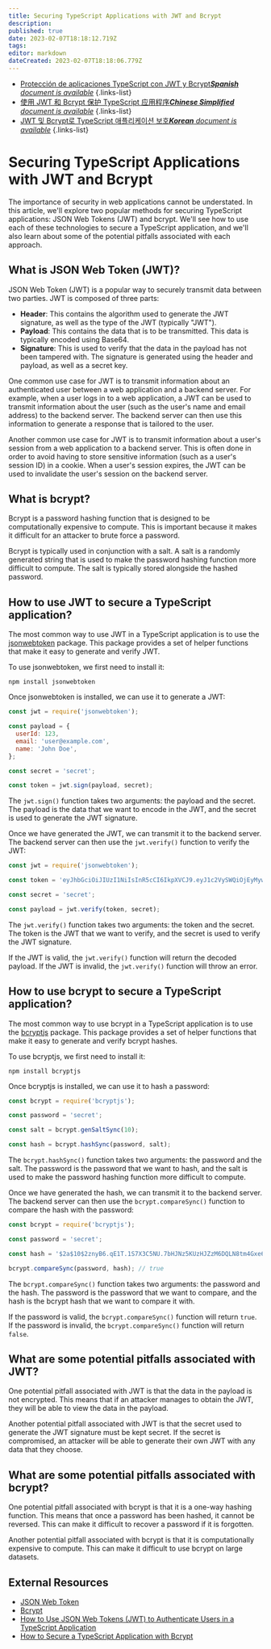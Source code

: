 ```yaml
---
title: Securing TypeScript Applications with JWT and Bcrypt
description: 
published: true
date: 2023-02-07T18:18:12.719Z
tags: 
editor: markdown
dateCreated: 2023-02-07T18:18:06.779Z
---
```


- [Protección de aplicaciones TypeScript con JWT y Bcrypt***Spanish** document is available*](/es/Knowledge-base/TypeScript/securing-typescript-applications-with-jwt-and-bcrypt)
{.links-list}
- [使用 JWT 和 Bcrypt 保护 TypeScript 应用程序***Chinese Simplified** document is available*](/zh/Knowledge-base/TypeScript/securing-typescript-applications-with-jwt-and-bcrypt)
{.links-list}
- [JWT 및 Bcrypt로 TypeScript 애플리케이션 보호***Korean** document is available*](/ko/Knowledge-base/TypeScript/securing-typescript-applications-with-jwt-and-bcrypt)
{.links-list}


# Securing TypeScript Applications with JWT and Bcrypt

The importance of security in web applications cannot be understated. In this article, we'll explore two popular methods for securing TypeScript applications: JSON Web Tokens (JWT) and bcrypt. We'll see how to use each of these technologies to secure a TypeScript application, and we'll also learn about some of the potential pitfalls associated with each approach.

## What is JSON Web Token (JWT)?

JSON Web Token (JWT) is a popular way to securely transmit data between two parties. JWT is composed of three parts:

- **Header**: This contains the algorithm used to generate the JWT signature, as well as the type of the JWT (typically "JWT").
- **Payload**: This contains the data that is to be transmitted. This data is typically encoded using Base64.
- **Signature**: This is used to verify that the data in the payload has not been tampered with. The signature is generated using the header and payload, as well as a secret key.

One common use case for JWT is to transmit information about an authenticated user between a web application and a backend server. For example, when a user logs in to a web application, a JWT can be used to transmit information about the user (such as the user's name and email address) to the backend server. The backend server can then use this information to generate a response that is tailored to the user.

Another common use case for JWT is to transmit information about a user's session from a web application to a backend server. This is often done in order to avoid having to store sensitive information (such as a user's session ID) in a cookie. When a user's session expires, the JWT can be used to invalidate the user's session on the backend server.

## What is bcrypt?

Bcrypt is a password hashing function that is designed to be computationally expensive to compute. This is important because it makes it difficult for an attacker to brute force a password.

Bcrypt is typically used in conjunction with a salt. A salt is a randomly generated string that is used to make the password hashing function more difficult to compute. The salt is typically stored alongside the hashed password.

## How to use JWT to secure a TypeScript application?

The most common way to use JWT in a TypeScript application is to use the [jsonwebtoken](https://www.npmjs.com/package/jsonwebtoken) package. This package provides a set of helper functions that make it easy to generate and verify JWT.

To use jsonwebtoken, we first need to install it:

```
npm install jsonwebtoken
```

Once jsonwebtoken is installed, we can use it to generate a JWT:

```javascript
const jwt = require('jsonwebtoken');

const payload = {
  userId: 123,
  email: 'user@example.com',
  name: 'John Doe',
};

const secret = 'secret';

const token = jwt.sign(payload, secret);
```

The `jwt.sign()` function takes two arguments: the payload and the secret. The payload is the data that we want to encode in the JWT, and the secret is used to generate the JWT signature.

Once we have generated the JWT, we can transmit it to the backend server. The backend server can then use the `jwt.verify()` function to verify the JWT:

```javascript
const jwt = require('jsonwebtoken');

const token = 'eyJhbGciOiJIUzI1NiIsInR5cCI6IkpXVCJ9.eyJ1c2VySWQiOjEyMywiZW1haWwiOiJ1c2VyQGV4YW1wbGUuY29tIiwibmFtZSI6IkpvaG4gRG9lIn0.S30gaSmqhzPZU6mxPiwm53cH-j2dhYfBYuYTR3LsyiE';

const secret = 'secret';

const payload = jwt.verify(token, secret);
```

The `jwt.verify()` function takes two arguments: the token and the secret. The token is the JWT that we want to verify, and the secret is used to verify the JWT signature.

If the JWT is valid, the `jwt.verify()` function will return the decoded payload. If the JWT is invalid, the `jwt.verify()` function will throw an error.

## How to use bcrypt to secure a TypeScript application?

The most common way to use bcrypt in a TypeScript application is to use the [bcryptjs](https://www.npmjs.com/package/bcryptjs) package. This package provides a set of helper functions that make it easy to generate and verify bcrypt hashes.

To use bcryptjs, we first need to install it:

```
npm install bcryptjs
```

Once bcryptjs is installed, we can use it to hash a password:

```javascript
const bcrypt = require('bcryptjs');

const password = 'secret';

const salt = bcrypt.genSaltSync(10);

const hash = bcrypt.hashSync(password, salt);
```

The `bcrypt.hashSync()` function takes two arguments: the password and the salt. The password is the password that we want to hash, and the salt is used to make the password hashing function more difficult to compute.

Once we have generated the hash, we can transmit it to the backend server. The backend server can then use the `bcrypt.compareSync()` function to compare the hash with the password:

```javascript
const bcrypt = require('bcryptjs');

const password = 'secret';

const hash = '$2a$10$2znyB6.qE1T.1S7X3C5NU.7bHJNz5KUzHJZzM6DQLN8tm4Gxe6Ay';

bcrypt.compareSync(password, hash); // true
```

The `bcrypt.compareSync()` function takes two arguments: the password and the hash. The password is the password that we want to compare, and the hash is the bcrypt hash that we want to compare it with.

If the password is valid, the `bcrypt.compareSync()` function will return `true`. If the password is invalid, the `bcrypt.compareSync()` function will return `false`.

## What are some potential pitfalls associated with JWT?

One potential pitfall associated with JWT is that the data in the payload is not encrypted. This means that if an attacker manages to obtain the JWT, they will be able to view the data in the payload.

Another potential pitfall associated with JWT is that the secret used to generate the JWT signature must be kept secret. If the secret is compromised, an attacker will be able to generate their own JWT with any data that they choose.

## What are some potential pitfalls associated with bcrypt?

One potential pitfall associated with bcrypt is that it is a one-way hashing function. This means that once a password has been hashed, it cannot be reversed. This can make it difficult to recover a password if it is forgotten.

Another potential pitfall associated with bcrypt is that it is computationally expensive to compute. This can make it difficult to use bcrypt on large datasets.

## External Resources

- [JSON Web Token](https://jwt.io/)
- [Bcrypt](https://en.wikipedia.org/wiki/Bcrypt)
- [How to Use JSON Web Tokens (JWT) to Authenticate Users in a TypeScript Application](https://auth0.com/blog/how-to-use-jwts-to-authenticate-users-in-a-typescript-application/)
- [How to Secure a TypeScript Application with Bcrypt](https://www.sitepoint.com/secure-typescript-application-bcrypt/)